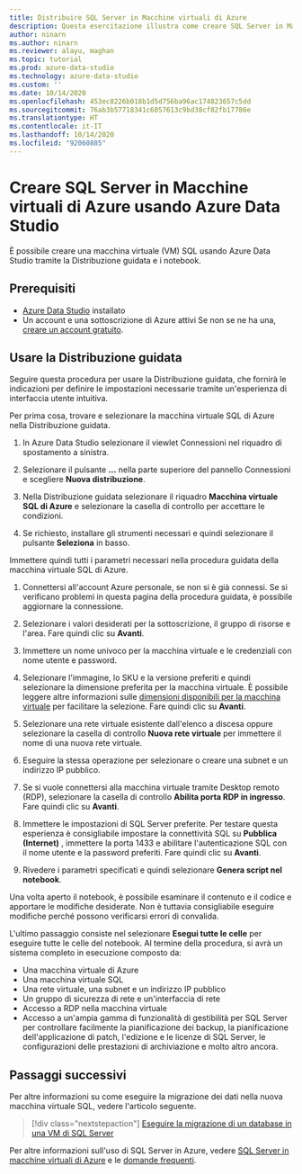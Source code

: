 ```yaml
---
title: Distribuire SQL Server in Macchine virtuali di Azure
description: Questa esercitazione illustra come creare SQL Server in Macchine virtuali di Azure
author: ninarn
ms.author: ninarn
ms.reviewer: alayu, maghan
ms.topic: tutorial
ms.prod: azure-data-studio
ms.technology: azure-data-studio
ms.custom: ''
ms.date: 10/14/2020
ms.openlocfilehash: 453ec8226b018b1d5d756ba96ac174823657c5dd
ms.sourcegitcommit: 76ab3b57718341c6057613c9bd38cf82fb17786e
ms.translationtype: HT
ms.contentlocale: it-IT
ms.lasthandoff: 10/14/2020
ms.locfileid: "92060885"
---
```

# <a name="create-sql-server-on-azure-virtual-machines-using-azure-data-studio"></a>Creare SQL Server in Macchine virtuali di Azure usando Azure Data Studio

È possibile creare una macchina virtuale (VM) SQL usando Azure Data Studio tramite la Distribuzione guidata e i notebook.

## <a name="pre-requisites"></a>Prerequisiti

- [Azure Data Studio](download-azure-data-studio.md) installato
- Un account e una sottoscrizione di Azure attivi Se non se ne ha una, [creare un account gratuito](https://azure.microsoft.com/free/).

## <a name="use-the-deployment-wizard"></a>Usare la Distribuzione guidata

Seguire questa procedura per usare la Distribuzione guidata, che fornirà le indicazioni per definire le impostazioni necessarie tramite un'esperienza di interfaccia utente intuitiva.

Per prima cosa, trovare e selezionare la macchina virtuale SQL di Azure nella Distribuzione guidata.

1. In Azure Data Studio selezionare il viewlet Connessioni nel riquadro di spostamento a sinistra.

2. Selezionare il pulsante **...** nella parte superiore del pannello Connessioni e scegliere **Nuova distribuzione**.

3. Nella Distribuzione guidata selezionare il riquadro **Macchina virtuale SQL di Azure** e selezionare la casella di controllo per accettare le condizioni.

4. Se richiesto, installare gli strumenti necessari e quindi selezionare il pulsante **Seleziona** in basso.

Immettere quindi tutti i parametri necessari nella procedura guidata della macchina virtuale SQL di Azure.

1. Connettersi all'account Azure personale, se non si è già connessi. Se si verificano problemi in questa pagina della procedura guidata, è possibile aggiornare la connessione.

2. Selezionare i valori desiderati per la sottoscrizione, il gruppo di risorse e l'area. Fare quindi clic su **Avanti**.

3. Immettere un nome univoco per la macchina virtuale e le credenziali con nome utente e password.

4. Selezionare l'immagine, lo SKU e la versione preferiti e quindi selezionare la dimensione preferita per la macchina virtuale. È possibile leggere altre informazioni sulle [dimensioni disponibili per la macchina virtuale](https://docs.microsoft.com/azure/virtual-machines/sizes) per facilitare la selezione. Fare quindi clic su **Avanti**.

5. Selezionare una rete virtuale esistente dall'elenco a discesa oppure selezionare la casella di controllo **Nuova rete virtuale** per immettere il nome di una nuova rete virtuale.

6. Eseguire la stessa operazione per selezionare o creare una subnet e un indirizzo IP pubblico.

7. Se si vuole connettersi alla macchina virtuale tramite Desktop remoto (RDP), selezionare la casella di controllo **Abilita porta RDP in ingresso**. Fare quindi clic su **Avanti**.

8. Immettere le impostazioni di SQL Server preferite. Per testare questa esperienza è consigliabile impostare la connettività SQL su **Pubblica (Internet)** , immettere la porta 1433 e abilitare l'autenticazione SQL con il nome utente e la password preferiti. Fare quindi clic su **Avanti**.

9. Rivedere i parametri specificati e quindi selezionare **Genera script nel notebook**.

Una volta aperto il notebook, è possibile esaminare il contenuto e il codice e apportare le modifiche desiderate. Non è tuttavia consigliabile eseguire modifiche perché possono verificarsi errori di convalida.

L'ultimo passaggio consiste nel selezionare **Esegui tutte le celle** per eseguire tutte le celle del notebook. Al termine della procedura, si avrà un sistema completo in esecuzione composto da:

- Una macchina virtuale di Azure
- Una macchina virtuale SQL
- Una rete virtuale, una subnet e un indirizzo IP pubblico
- Un gruppo di sicurezza di rete e un'interfaccia di rete
- Accesso a RDP nella macchina virtuale
- Accesso a un'ampia gamma di funzionalità di gestibilità per SQL Server per controllare facilmente la pianificazione dei backup, la pianificazione dell'applicazione di patch, l'edizione e le licenze di SQL Server, le configurazioni delle prestazioni di archiviazione e molto altro ancora.

## <a name="next-steps"></a>Passaggi successivi

Per altre informazioni su come eseguire la migrazione dei dati nella nuova macchina virtuale SQL, vedere l'articolo seguente.

> [!div class="nextstepaction"]
> [Eseguire la migrazione di un database in una VM di SQL Server](https://docs.microsoft.com/azure/azure-sql/virtual-machines/windows/migrate-to-vm-from-sql-server)

Per altre informazioni sull'uso di SQL Server in Azure, vedere [SQL Server in macchine virtuali di Azure](https://docs.microsoft.com/azure/azure-sql/virtual-machines/windows/sql-server-on-azure-vm-iaas-what-is-overview) e le [domande frequenti](https://docs.microsoft.com/azure/azure-sql/virtual-machines/windows/frequently-asked-questions-faq).
